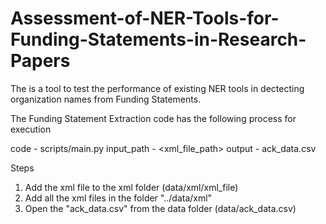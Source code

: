 # Assessment-of-NER-Tools-for-Funding-Statements-in-Research-Papers

The is a tool to test the performance of existing NER tools in dectecting organization names from Funding Statements.

The Funding Statement Extraction code has the following process for execution

code - scripts/main.py
input_path - <xml_file_path>
output - ack_data.csv

Steps
1. Add the xml file to the xml folder (data/xml/xml_file)
1. Add all the xml files in the folder "../data/xml"
2. Open the "ack_data.csv" from the data folder (data/ack_data.csv)
